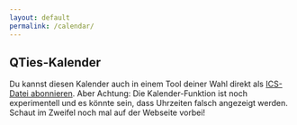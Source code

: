 ```yaml
---
layout: default
permalink: /calendar/
---
```


<h2>QTies-Kalender</h2>

Du kannst diesen Kalender auch in einem Tool deiner Wahl direkt als [ICS-Datei abonnieren](/events.ics).
Aber Achtung: Die Kalender-Funktion ist noch experimentell und es könnte sein, dass Uhrzeiten falsch angezeigt werden.
Schaut im Zweifel noch mal auf der Webseite vorbei!

<div id="qties-calendar"></div>

<script src="/js/fullcalendar-core-6.1.10.js"></script>
<script src="/js/fullcalendar-daygrid-6.1.10.js"></script>
<script src="/js/ical.js-1.5.0.js"></script>
<script src="/js/fullcalendar-icalendar-6.1.10.js"></script>
<script src="/js/qties-calendar.js"></script>
